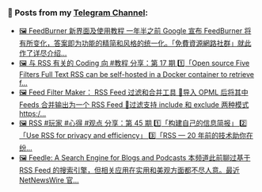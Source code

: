### 📰 Posts from my [Telegram Channel](https://t.me/s/aboutrss):
<!-- BLOG-POST-LIST:START -->
- [🖼 FeedBurner 新界面及使用教程 一年半之前 Google 宣布 FeedBurner 将有所变化，答案即为功能的精简和风格的统一化。「免費資源網路社群」就此作了详尽介绍...](https://t.me/aboutrss/1281)
- [🖼 与 RSS 有关的 Coding 向 #教程 分享：第 17 期 1️⃣「Open source Five Filters Full Text RSS can be self-hosted in a Docker container to retrieve f...](https://t.me/aboutrss/1280)
- [🖼 Feed Filter Maker： RSS Feed 过滤和合并工具 🔸导入 OPML 后将其中 Feeds 合并输出为一个 RSS Feed 🔸过滤支持 include 和 exclude 两种模式 https:/...](https://t.me/aboutrss/1279)
- [🖼 RSS #玩家 #心得 #观点 分享：第 45 期 1️⃣「构建自己的信息简报」 2️⃣「Use RSS for privacy and efficiency」 3️⃣「RSS — 20 年前的技术助你在纷...](https://t.me/aboutrss/1278)
- [🖼 Feedle: A Search Engine for Blogs and Podcasts 本频道此前聊过基于 RSS Feed 的搜索引擎，但相关应用在实用和美观方面都不尽人意。最近 NetNewsWire 官...](https://t.me/aboutrss/1277)
<!-- BLOG-POST-LIST:END -->

<!--
**AboutRSS/AboutRSS** is a ✨ _special_ ✨ repository because its `README.md` (this file) appears on your GitHub profile.

Here are some ideas to get you started:

- 🔭 I’m currently working on ...
- 🌱 I’m currently learning ...
- 👯 I’m looking to collaborate on ...
- 🤔 I’m looking for help with ...
- 💬 Ask me about ...
- 📫 How to reach me: ...
- 😄 Pronouns: ...
- ⚡ Fun fact: ...
-->
